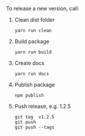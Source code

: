 To release a new version, call:

1. Clean dist folder

   ```shell
   yarn run clean
   ```

2. Build package

   ```shell
   yarn run build
   ```

3. Create docs

   ```shell
   yarn run docs
   ```

4. Publish package

   ```shell
   npm publish
   ```

5. Push release, e.g. 1.2.5

   ```shell
   git tag  v1.2.5
   git push
   git push --tags
   ```
